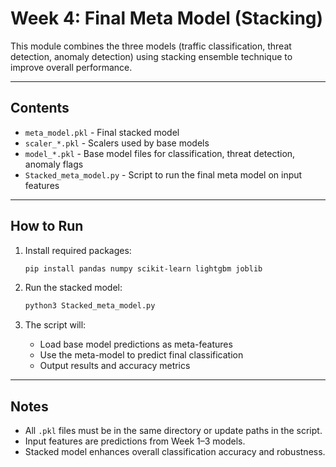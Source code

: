 # Week 4: Final Meta Model (Stacking)

This module combines the three models (traffic classification, threat detection, anomaly detection) using stacking ensemble technique to improve overall performance.

---

## Contents

- `meta_model.pkl` - Final stacked model
- `scaler_*.pkl` - Scalers used by base models
- `model_*.pkl` - Base model files for classification, threat detection, anomaly flags
- `Stacked_meta_model.py` - Script to run the final meta model on input features

---

## How to Run

1. Install required packages:
    ```bash
    pip install pandas numpy scikit-learn lightgbm joblib
    ```

2. Run the stacked model:
    ```bash
    python3 Stacked_meta_model.py
    ```

3. The script will:
    - Load base model predictions as meta-features
    - Use the meta-model to predict final classification
    - Output results and accuracy metrics

---

## Notes

- All `.pkl` files must be in the same directory or update paths in the script.
- Input features are predictions from Week 1–3 models.
- Stacked model enhances overall classification accuracy and robustness.
